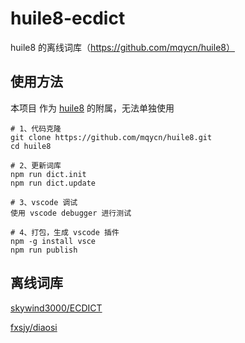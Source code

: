 # huile8-ecdict
huile8 的离线词库（https://github.com/mqycn/huile8）

## 使用方法

本项目 作为 [huile8](https://github.com/mqycn/huile8) 的附属，无法单独使用

```
# 1、代码克隆
git clone https://github.com/mqycn/huile8.git
cd huile8

# 2、更新词库
npm run dict.init
npm run dict.update

# 3、vscode 调试
使用 vscode debugger 进行测试 

# 4、打包，生成 vscode 插件
npm -g install vsce
npm run publish
```


## 离线词库

[skywind3000/ECDICT](https://github.com/skywind3000/ECDICT)

[fxsjy/diaosi](https://github.com/fxsjy/diaosi)
